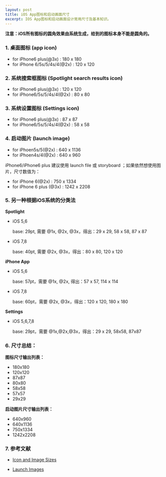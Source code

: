 ```yaml
---
layout: post
title: iOS App图标和启动画面尺寸
excerpt: IOS App图标和启动画面设计常用尺寸及基本知识。
---
```


**注意：iOS所有图标的圆角效果由系统生成，给到的图标本身不能是圆角的。**

### 1. 桌面图标 (app icon)
- for iPhone6 plus(@3x) : 180 x 180
- for iPhone 6/5s/5/4s/4(@2x) : 120 x 120

### 2. 系统搜索框图标 (Spotlight search results icon)
- for iPhone6 plus(@3x) : 120 x 120
- for iPhone6/5s/5/4s/4(@2x) : 80 x 80

### 3. 系统设置图标 (Settings icon)
- for iPhone6 plus(@3x) : 87 x 87
- for iPhone6/5s/5/4s/4(@2x) : 58 x 58

### 4. 启动图片 (launch image)
- for iPhoen5s/5(@2x) : 640 x 1136
- for iPhoen4s/4(@2x) : 640 x 960

iPhone6/iPhone6 plus 建议使用 launch file 或 storyboard ；如果依然想使用图片，尺寸数值为：

- for iPhone 6(@2x) : 750 x 1334
- for iPhone 6 plus (@3x) : 1242 x 2208

### 5. 另一种根据iOS系统的分类法

**Spotlight**

- iOS 5,6

	base: 29pt, 需要 @1x, @2x, @3x，得出：29 x 29, 58 x 58, 87 x 87

- iOS 7,8

	base: 40pt, 需要 @2x, @3x，得出：80 x 80, 120 x 120

**iPhone App**

- iOS 5,6

	base: 57pt，需要 @1x, @2x, 得出：57 x 57, 114 x 114

- iOS 7,8

	base: 60pt，需要 @2x, @3x，得出：120 x 120, 180 x 180

**Settings**

- iOS 5,6,7,8

	base: 29pt，需要 @1x,@2x,@3x，得出：29 x 29, 58x58, 87x87

### 6. 尺寸总结：

**图标尺寸输出列表：**

- 180x180
- 120x120
- 87x87
- 80x80
- 58x58
- 57x57
- 29x29

**启动图片尺寸输出列表：**

- 640x960
- 640x1136
- 750x1334
- 1242x2208

### 7. 参考文献

- [Icon and Image Sizes](https://developer.apple.com/library/ios/documentation/UserExperience/Conceptual/MobileHIG/IconMatrix.html#//apple_ref/doc/uid/TP40006556-CH27)

- [Launch Images](https://developer.apple.com/library/ios/documentation/UserExperience/Conceptual/MobileHIG/LaunchImages.html#//apple_ref/doc/uid/TP40006556-CH22-SW1)

